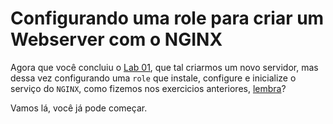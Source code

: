 Configurando uma role para criar um Webserver com o NGINX
======================================================

Agora que você concluiu o [Lab 01](01-lab.md), que tal criarmos um novo servidor, mas dessa vez configurando uma `role` que instale, configure e inicialize o serviço do `NGINX`, como fizemos nos exercicios anteriores, [lembra](../../04%20-%20Ansible-Playbook/labs/02-lab.md)?

Vamos lá, você já pode começar.